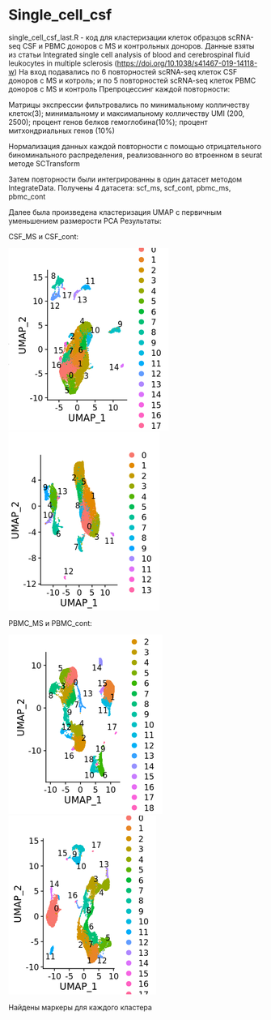 # Single_cell_csf
single_cell_csf_last.R - код для кластеризации клеток образцов scRNA-seq CSF и PBMC доноров с MS и контрольных доноров.
Данные взяты из статьи Integrated single cell analysis of blood and cerebrospinal fluid leukocytes in multiple sclerosis (https://doi.org/10.1038/s41467-019-14118-w)
На вход подавались по 6 повторностей scRNA-seq клеток CSF доноров с MS и котроль; и по 5 повторностей scRNA-seq клеток PBMC доноров c MS и контроль
Препроцессинг каждой повторности:

Матрицы экспрессии фильтровались по минимальному колличеству клеток(3); минимальному и максимальному колличеству UMI (200, 2500); процент генов белков гемоглобина(10%); процент митхондриальных генов (10%)

Нормализация данных каждой повторности с помощью отрицательного биноминального распределения, реализованного во втроенном в seurat методе SCTransform

Затем повторности были интегрированны в один датасет методом IntegrateData. Получены 4 датасета: scf_ms, scf_cont, pbmc_ms, pbmc_cont




Далее была произведена кластеризация UMAP c первичным уменьшением размерости PCA
Результаты:

CSF_MS и CSF_cont:


![CSF_ms](https://github.com/Barabaika/Single_cell_csf/blob/main/csf_ms1.png)
![CSF_cont](https://github.com/Barabaika/Single_cell_csf/blob/main/csf_cont1.png)


PBMC_MS и PBMC_cont:


![PBMC_ms](https://github.com/Barabaika/Single_cell_csf/blob/main/pbmc_ms2.png)
![PBMC_cont](https://github.com/Barabaika/Single_cell_csf/blob/main/pbmc_cont3.png)

Найдены маркеры для каждого кластера 

